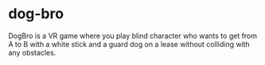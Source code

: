 # dog-bro
DogBro is a VR game where you play blind character who wants to get from A to B with a white stick and a guard dog on a lease without colliding with any obstacles. 
